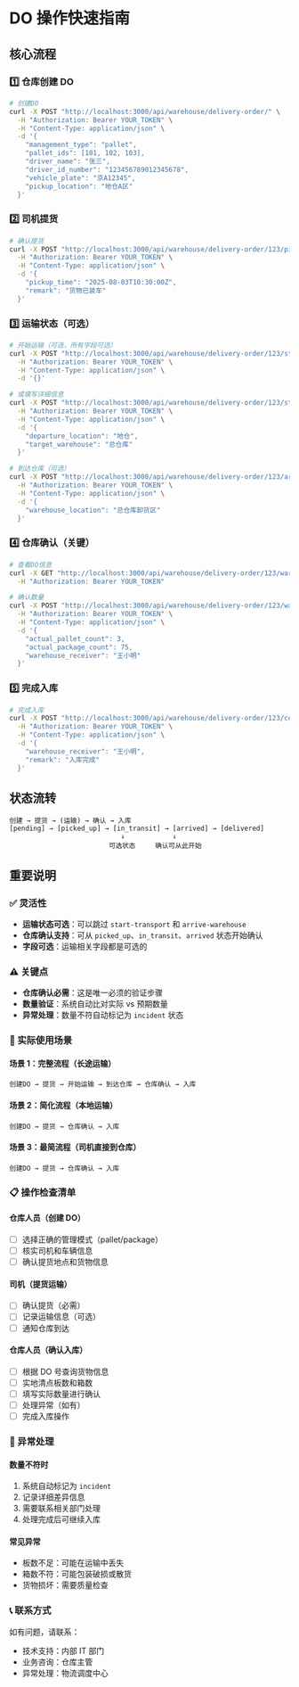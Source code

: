 # DO 操作快速指南

## 核心流程

### 1️⃣ 仓库创建 DO

```bash
# 创建DO
curl -X POST "http://localhost:3000/api/warehouse/delivery-order/" \
  -H "Authorization: Bearer YOUR_TOKEN" \
  -H "Content-Type: application/json" \
  -d '{
    "management_type": "pallet",
    "pallet_ids": [101, 102, 103],
    "driver_name": "张三",
    "driver_id_number": "123456789012345678",
    "vehicle_plate": "京A12345",
    "pickup_location": "地仓A区"
  }'
```

### 2️⃣ 司机提货

```bash
# 确认提货
curl -X POST "http://localhost:3000/api/warehouse/delivery-order/123/pickup" \
  -H "Authorization: Bearer YOUR_TOKEN" \
  -H "Content-Type: application/json" \
  -d '{
    "pickup_time": "2025-08-03T10:30:00Z",
    "remark": "货物已装车"
  }'
```

### 3️⃣ 运输状态（可选）

```bash
# 开始运输（可选，所有字段可选）
curl -X POST "http://localhost:3000/api/warehouse/delivery-order/123/start-transport" \
  -H "Authorization: Bearer YOUR_TOKEN" \
  -H "Content-Type: application/json" \
  -d '{}'

# 或填写详细信息
curl -X POST "http://localhost:3000/api/warehouse/delivery-order/123/start-transport" \
  -H "Authorization: Bearer YOUR_TOKEN" \
  -H "Content-Type: application/json" \
  -d '{
    "departure_location": "地仓",
    "target_warehouse": "总仓库"
  }'

# 到达仓库（可选）
curl -X POST "http://localhost:3000/api/warehouse/delivery-order/123/arrive-warehouse" \
  -H "Authorization: Bearer YOUR_TOKEN" \
  -H "Content-Type: application/json" \
  -d '{
    "warehouse_location": "总仓库卸货区"
  }'
```

### 4️⃣ 仓库确认（关键）

```bash
# 查看DO信息
curl -X GET "http://localhost:3000/api/warehouse/delivery-order/123/warehouse-info" \
  -H "Authorization: Bearer YOUR_TOKEN"

# 确认数量
curl -X POST "http://localhost:3000/api/warehouse/delivery-order/123/warehouse-confirm" \
  -H "Authorization: Bearer YOUR_TOKEN" \
  -H "Content-Type: application/json" \
  -d '{
    "actual_pallet_count": 3,
    "actual_package_count": 75,
    "warehouse_receiver": "王小明"
  }'
```

### 5️⃣ 完成入库

```bash
# 完成入库
curl -X POST "http://localhost:3000/api/warehouse/delivery-order/123/complete-delivery" \
  -H "Authorization: Bearer YOUR_TOKEN" \
  -H "Content-Type: application/json" \
  -d '{
    "warehouse_receiver": "王小明",
    "remark": "入库完成"
  }'
```

## 状态流转

```
创建 → 提货 → (运输) → 确认 → 入库
[pending] → [picked_up] → [in_transit] → [arrived] → [delivered]
                            ↓            ↓
                         可选状态     确认可从此开始
```

## 重要说明

### ✅ 灵活性

- **运输状态可选**：可以跳过 `start-transport` 和 `arrive-warehouse`
- **仓库确认支持**：可从 `picked_up`、`in_transit`、`arrived` 状态开始确认
- **字段可选**：运输相关字段都是可选的

### ⚠️ 关键点

- **仓库确认必需**：这是唯一必须的验证步骤
- **数量验证**：系统自动比对实际 vs 预期数量
- **异常处理**：数量不符自动标记为 `incident` 状态

### 🔧 实际使用场景

#### 场景 1：完整流程（长途运输）

```
创建DO → 提货 → 开始运输 → 到达仓库 → 仓库确认 → 入库
```

#### 场景 2：简化流程（本地运输）

```
创建DO → 提货 → 仓库确认 → 入库
```

#### 场景 3：最简流程（司机直接到仓库）

```
创建DO → 提货 → 仓库确认 → 入库
```

### 📋 操作检查清单

#### 仓库人员（创建 DO）

- [ ] 选择正确的管理模式（pallet/package）
- [ ] 核实司机和车辆信息
- [ ] 确认提货地点和货物信息

#### 司机（提货运输）

- [ ] 确认提货（必需）
- [ ] 记录运输信息（可选）
- [ ] 通知仓库到达

#### 仓库人员（确认入库）

- [ ] 根据 DO 号查询货物信息
- [ ] 实地清点板数和箱数
- [ ] 填写实际数量进行确认
- [ ] 处理异常（如有）
- [ ] 完成入库操作

### 🚨 异常处理

#### 数量不符时

1. 系统自动标记为 `incident`
2. 记录详细差异信息
3. 需要联系相关部门处理
4. 处理完成后可继续入库

#### 常见异常

- 板数不足：可能在运输中丢失
- 箱数不符：可能包装破损或散货
- 货物损坏：需要质量检查

### 📞 联系方式

如有问题，请联系：

- 技术支持：内部 IT 部门
- 业务咨询：仓库主管
- 异常处理：物流调度中心
